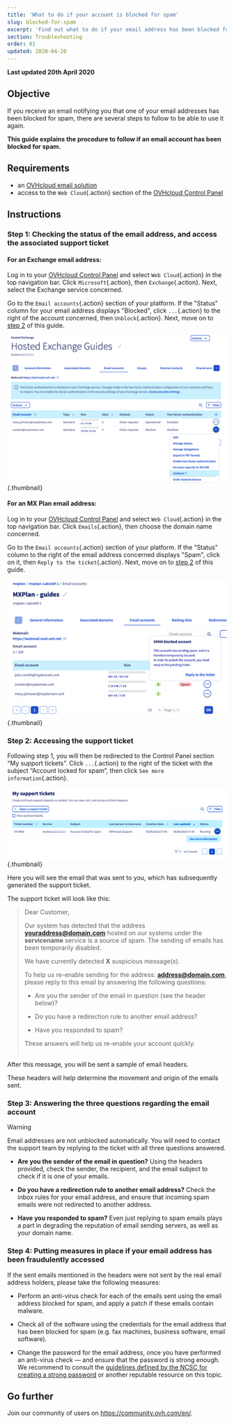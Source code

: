 ```yaml
---
title: 'What to do if your account is blocked for spam'
slug: blocked-for-spam
excerpt: 'Find out what to do if your email address has been blocked for spam'
section: Troubleshooting
order: 01
updated: 2020-04-20
---
```


**Last updated 20th April 2020**

## Objective

If you receive an email notifying you that one of your email addresses has been blocked for spam, there are several steps to follow to be able to use it again.

**This guide explains the procedure to follow if an email account has been blocked for spam.**

## Requirements

- an [OVHcloud email solution](https://www.ovh.com/world/emails/)
- access to the `Web Cloud`{.action} section of the [OVHcloud Control Panel](https://ca.ovh.com/auth/?action=gotomanager&from=https://www.ovh.com/world/&ovhSubsidiary=we)

## Instructions

### Step 1: Checking the status of the email address, and access the associated support ticket

#### For an Exchange email address:

Log in to your [OVHcloud Control Panel](https://ca.ovh.com/auth/?action=gotomanager&from=https://www.ovh.com/world/&ovhSubsidiary=we) and select `Web Cloud`{.action} in the top navigation bar. Click `Microsoft`{.action}, then `Exchange`{.action}. Next, select the Exchange service concerned.

Go to the `Email accounts`{.action} section of your platform. If the "Status" column for your email address displays "Blocked", click `...`{.action} to the right of the account concerned, then `Unblock`{.action}. Next, move on to [step 2](./#step-2-access-the-support-ticket_1) of this guide.

![spam](images/blocked-for-SPAM-01-01.png){.thumbnail}

#### For an MX Plan email address:

Log in to your [OVHcloud Control Panel](https://ca.ovh.com/auth/?action=gotomanager&from=https://www.ovh.com/world/&ovhSubsidiary=we) and select `Web Cloud`{.action} in the top navigation bar. Click `Emails`{.action}, then choose the domain name concerned.

Go to the `Email accounts`{.action} section of your platform. If the "Status" column to the right of the email address concerned displays "Spam", click on it, then `Reply to the ticket`{.action}. Next, move on to [step 2](./#step-2-access-the-support-ticket_1) of this guide.

![spam](images/blocked-for-SPAM-01-03.png){.thumbnail}


### Step 2: Accessing the support ticket

Following step 1, you will then be redirected to the Control Panel section “My support tickets”. Click `...`{.action} to the right of the ticket with the subject “Account locked for spam”, then click `See more information`{.action}. 

![spam](images/blocked-for-SPAM-02.png){.thumbnail}

Here you will see the email that was sent to you, which has subsequently generated the support ticket.

The support ticket will look like this:

> 
> Dear Customer,
>
> Our system has detected that the address **youraddress@domain.com** hosted on our systems under the **servicename** service is a source of spam.
> The sending of emails has been temporarily disabled.
>
> We have currently detected **X** suspicious message(s).
>
> To help us re-enable sending for the address: **address@domain.com**,
> please reply to this email by answering the following questions:
>
> - Are you the sender of the email in question (see the header below)?
>
> - Do you have a redirection rule to another email address?
>
> - Have you responded to spam?
> 
> These answers will help us re-enable your account quickly.
> <br>
> <br>
> 

After this message, you will be sent a sample of email headers.

These headers will help determine the movement and origin of the emails sent.

### Step 3: Answering the three questions regarding the email account

> [!warning]
>
> Email addresses are not unblocked automatically. You will need to contact the support team by replying to the ticket with all three questions answered.
>

- **Are you the sender of the email in question?** Using the headers provided, check the sender, the recipient, and the email subject to check if it is one of your emails.

- **Do you have a redirection rule to another email address?** Check the inbox rules for your email address, and ensure that incoming spam emails were not redirected to another address.

- **Have you responded to spam?** Even just replying to spam emails plays a part in degrading the reputation of email sending servers, as well as your domain name.    


### Step 4: Putting measures in place if your email address has been fraudulently accessed

If the sent emails mentioned in the headers were not sent by the real email address holders, please take the following measures:

- Perform an anti-virus check for each of the emails sent using the email address blocked for spam, and apply a patch if these emails contain malware.

- Check all of the software using the credentials for the email address that has been blocked for spam (e.g. fax machines, business software, email software).

- Change the password for the email address, once you have performed an anti-virus check — and ensure that the password is strong enough. We recommend to consult the [guidelines defined by the NCSC for creating a strong password](https://www.ncsc.gov.uk/collection/top-tips-for-staying-secure-online/use-a-strong-and-separate-password-for-email) or another reputable resource on this topic.


## Go further

Join our community of users on <https://community.ovh.com/en/>.